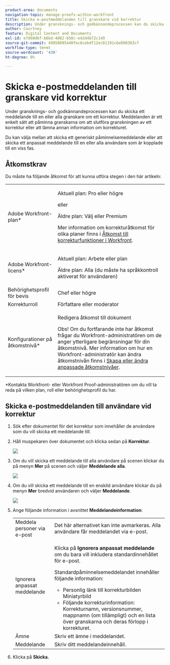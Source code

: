```yaml
---
product-area: documents
navigation-topic: manage-proofs-within-workfront
title: Skicka e-postmeddelanden till granskare vid korrektur
description: Under gransknings- och godkännandeprocessen kan du skicka ett meddelande till en eller alla granskare om ett korrektur. Meddelanden är ett enkelt sätt att påminna granskarna om att slutföra granskningen av ett korrektur eller att lämna annan information om korrekturet.
author: Courtney
feature: Digital Content and Documents
exl-id: e7d60d6f-b6bd-4082-b50c-e42d4b72c149
source-git-commit: 49950895440fec8cebdf12ec81191c6e890383cf
workflow-type: tm+mt
source-wordcount: '439'
ht-degree: 0%

---
```


# Skicka e-postmeddelanden till granskare vid korrektur

Under gransknings- och godkännandeprocessen kan du skicka ett meddelande till en eller alla granskare om ett korrektur. Meddelanden är ett enkelt sätt att påminna granskarna om att slutföra granskningen av ett korrektur eller att lämna annan information om korrekturet.

Du kan välja mellan att skicka ett generiskt påminnelsemeddelande eller att skicka ett anpassat meddelande till en eller alla användare som är kopplade till en viss fas.

## Åtkomstkrav

Du måste ha följande åtkomst för att kunna utföra stegen i den här artikeln:

<table style="table-layout:auto"> 
 <col> 
 <col> 
 <tbody> 
  <tr> 
   <td role="rowheader">Adobe Workfront-plan*</td> 
   <td> <p>Aktuell plan: Pro eller högre</p> <p>eller</p> <p>Äldre plan: Välj eller Premium</p> <p>Mer information om korrekturåtkomst för olika planer finns i <a href="/help/quicksilver/administration-and-setup/manage-workfront/configure-proofing/access-to-proofing-functionality.md" class="MCXref xref">Åtkomst till korrekturfunktioner i Workfront</a>.</p> </td> 
  </tr> 
  <tr> 
   <td role="rowheader">Adobe Workfront-licens*</td> 
   <td> <p>Aktuell plan: Arbete eller plan</p> <p>Äldre plan: Alla (du måste ha språkkontroll aktiverat för användaren)</p> </td> 
  </tr> 
  <tr> 
   <td role="rowheader">Behörighetsprofil för bevis </td> 
   <td>Chef eller högre</td> 
  </tr> 
  <tr> 
   <td role="rowheader">Korrekturroll</td> 
   <td>Författare eller moderator</td> 
  </tr> 
  <tr> 
   <td role="rowheader">Konfigurationer på åtkomstnivå*</td> 
   <td> <p>Redigera åtkomst till dokument</p> <p>Obs! Om du fortfarande inte har åtkomst frågar du Workfront-administratören om de anger ytterligare begränsningar för din åtkomstnivå. Mer information om hur en Workfront-administratör kan ändra åtkomstnivån finns i <a href="../../../administration-and-setup/add-users/configure-and-grant-access/create-modify-access-levels.md" class="MCXref xref">Skapa eller ändra anpassade åtkomstnivåer</a>.</p> </td> 
  </tr> 
 </tbody> 
</table>

&#42;Kontakta Workfront- eller Workfront Proof-administratören om du vill ta reda på vilken plan, roll eller behörighetsprofil du har.

## Skicka e-postmeddelanden till användare vid korrektur

1. Sök efter dokumentet för det korrektur som innehåller de användare som du vill skicka ett meddelande till.
1. Håll muspekaren över dokumentet och klicka sedan på **Korrektur**.

   ![](assets/proof-workflow-doc-list-350x92.png)

1. Om du vill skicka ett meddelande till alla användare på scenen klickar du på menyn **Mer** på scenen och väljer **Meddelande alla**.

   ![](assets/message-stage-350x122.png)

1. Om du vill skicka ett meddelande till en enskild användare klickar du på menyn **Mer** bredvid användaren och väljer **Meddelande**.

   ![](assets/message-user-350x121.png)

1. Ange följande information i avsnittet **Meddelandeinformation**:

   <table style="table-layout:auto"> 
    <col> 
    <col> 
    <tbody> 
     <tr> 
      <td role="rowheader">Meddela personer via e-post</td> 
      <td>Det här alternativet kan inte avmarkeras. Alla användare får meddelandet via e-post.</td> 
     </tr> 
     <tr> 
      <td role="rowheader">Ignorera anpassat meddelande</td> 
      <td> <p>Klicka på <strong>Ignorera anpassat meddelande</strong> om du bara vill inkludera standardinnehållet för e-post.</p> <p>Standardpåminnelsemeddelandet innehåller följande information:</p> 
       <ul> 
        <li>Personlig länk till korrekturbilden<br>Miniatyrbild<br></li> 
        <li>Följande korrekturinformation: Korrekturnamn, versionsnummer, mappnamn (om tillämpligt) och en lista över granskarna och deras förlopp i korrekturet.</li> 
       </ul> </td> 
     </tr> 
     <tr> 
      <td role="rowheader">Ämne</td> 
      <td>Skriv ett ämne i meddelandet.</td> 
     </tr> 
     <tr> 
      <td role="rowheader">Meddelande</td> 
      <td>Skriv ditt meddelandeinnehåll.</td> 
     </tr> 
    </tbody> 
   </table>

1. Klicka på **Skicka.**
